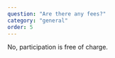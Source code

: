 ```yaml
---
question: "Are there any fees?"
category: "general"
order: 5
---
```


No, participation is free of charge.
